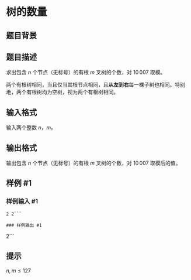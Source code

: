 # 树的数量

## 题目背景



## 题目描述

求出包含 $n$ 个节点（无标号）的有根 $m$ 叉树的个数，对 $10\,007$ 取模。

两个有根树相同，当且仅当其根节点相同，且**从左到右**每一棵子树也相同。特别地，两个有根树均为空树，视为两个有根树相同。

## 输入格式

输入两个整数 $n$，$m$。


## 输出格式

输出包含 $n$ 个节点（无标号）的有根 $m$ 叉树的个数，对 $10\,007$ 取模后的值。

## 样例 #1

### 样例输入 #1
```
2 2```

### 样例输出 #1

```
2```

## 提示

$n,m \leq 127$
